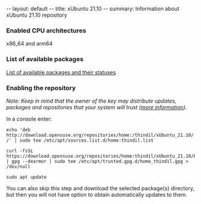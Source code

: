 -- layout: default
-- title: xUbuntu 21.10
-- summary: Information about xUbuntu 21.10 repository
### Enabled CPU architectures
x86_64 and arm64

### List of available packages
[List of available packages and their statuses](https://build.opensuse.org/project/monitor/home:thindil?defaults=0&succeeded=1&failed=1&unresolvable=1&broken=1&blocked=1&dispatching=1&scheduled=1&building=1&finished=1&signing=1&locked=1&deleting=1&arch_aarch64=1&arch_armv7l=1&arch_x86_64=1a&repo_xUbuntu_21_10=1)

### Enabling the repository

*Note: Keep in mind that the owner of the key may distribute updates, packages and
repositories that your system will trust ([more information](https://help.ubuntu.com/community/SecureApt)).* 

In a console enter:

    echo 'deb http://download.opensuse.org/repositories/home:/thindil/xUbuntu_21.10/ /' | sudo tee /etc/apt/sources.list.d/home:thindil.list

    curl -fsSL https://download.opensuse.org/repositories/home:thindil/xUbuntu_21.10/Release.key | gpg --dearmor | sudo tee /etc/apt/trusted.gpg.d/home_thindil.gpg > /dev/null

    sudo apt update

You can also skip this step and download the selected package(s) directory, but then you will not have option to obtain automatically updates to them.
